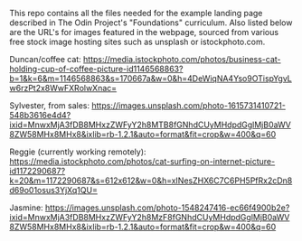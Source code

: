 This repo contains all the files needed for the example landing page described in The Odin Project's "Foundations" curriculum. Also listed below are the URL's for images featured in the webpage, sourced from various free stock image hosting sites such as unsplash or istockphoto.com.

Duncan/coffee cat:
https://media.istockphoto.com/photos/business-cat-holding-cup-of-coffee-picture-id1146568863?b=1&k=6&m=1146568863&s=170667a&w=0&h=4DeWiqNA4Yso9OTispYgvLw6rzPt2x8WwFXRolwXnac=

Sylvester, from sales:
https://images.unsplash.com/photo-1615731410721-548b3616e4d4?ixid=MnwxMjA3fDB8MHxzZWFyY2h8MTB8fGNhdCUyMHdpdGglMjB0aWV8ZW58MHx8MHx8&ixlib=rb-1.2.1&auto=format&fit=crop&w=400&q=60

Reggie (currently working remotely):
https://media.istockphoto.com/photos/cat-surfing-on-internet-picture-id1172290687?k=20&m=1172290687&s=612x612&w=0&h=xINesZHX6C7C6PH5PfRx2cDn8d69o01osus3YjXq1QU=

Jasmine:
https://images.unsplash.com/photo-1548247416-ec66f4900b2e?ixid=MnwxMjA3fDB8MHxzZWFyY2h8MzF8fGNhdCUyMHdpdGglMjB0aWV8ZW58MHx8MHx8&ixlib=rb-1.2.1&auto=format&fit=crop&w=400&q=60